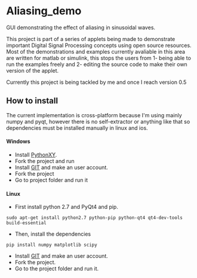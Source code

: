 # Aliasing_demo

GUI demonstrating the effect of aliasing in sinusoidal waves. 

This project is part of a series of applets being made to demonstrate important Digital Signal Processing concepts using open source resources. Most of the demonstrations and examples currently avaliable in this area are written for matlab or simulink, this stops the users from 1- being able to run the examples freely and 2- editing the source code to make their own version of the applet.

Currently this project is being tackled by me and once I reach version 0.5 

## How to install
The current implementation is cross-platform because I'm using mainly numpy and pyqt, however there is no self-extractor or anything like that so dependencies must be installed manually in linux and ios.

#### Windows

  * Install [PythonXY](https://code.google.com/p/pythonxy/).
  * Fork the project and run
  * Install [GIT](https://help.github.com/articles/set-up-git#platform-windows) and make an user account. 
  * Fork the project
  * Go to project folder and run it

#### Linux

  * First install python 2.7 and PyQt4 and pip.

```
sudo apt-get install python2.7 python-pip python-qt4 qt4-dev-tools build-essential
```

  * Then, install the dependencies

```
pip install numpy matplotlib scipy
```

  * Install [GIT](https://help.github.com/articles/set-up-git#platform-linux) and make an user account. 
  * Fork the project. 
  * Go to the project folder and run it.
